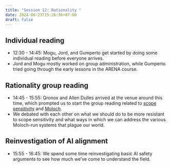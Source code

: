 ```yaml
---
title: "Session 12: Rationality "
date: 2024-06-23T15:26:36+07:00
draft: false 
---
```


## Individual reading

- 12:30 - 14:45:  Mogu, Jord, and Gumperto get started by doing some individual reading before everyone arrives.
- Jord and Mogu mostly worked on group administration, while Gumperto tried going through the early lessons in the ARENA course.

## Rationality group reading

- 14:45 - 15:55: Qronox and Allen Dulles arrived at the venue around this time, which prompted us to start the group reading related to [scope sensitivity](https://mindingourway.com/on-caring/) and [Moloch](https://slatestarcodex.com/2014/07/30/meditations-on-moloch/).
- We debated with each other on what we should do to be more resistant to scope sensitivity and what ways in which we can address the various Moloch-run systems that plague our world.

## Reinvestigation of AI alignment

- 15:55 - 16:45: We spend some time reinvestigating basic AI safety arguments to see how much we’ve come to understand the field.
